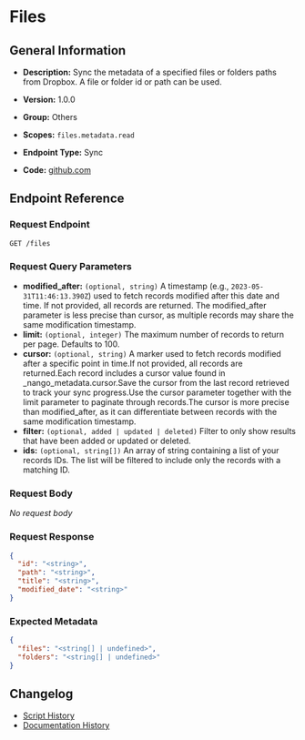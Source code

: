 <!-- BEGIN GENERATED CONTENT -->
# Files

## General Information

- **Description:** Sync the metadata of a specified files or folders paths from Dropbox. A file or folder id or path can be used.

- **Version:** 1.0.0
- **Group:** Others
- **Scopes:** `files.metadata.read`
- **Endpoint Type:** Sync
- **Code:** [github.com](https://github.com/NangoHQ/integration-templates/tree/main/integrations/dropbox/syncs/files.ts)


## Endpoint Reference

### Request Endpoint

`GET /files`

### Request Query Parameters

- **modified_after:** `(optional, string)` A timestamp (e.g., `2023-05-31T11:46:13.390Z`) used to fetch records modified after this date and time. If not provided, all records are returned. The modified_after parameter is less precise than cursor, as multiple records may share the same modification timestamp.
- **limit:** `(optional, integer)` The maximum number of records to return per page. Defaults to 100.
- **cursor:** `(optional, string)` A marker used to fetch records modified after a specific point in time.If not provided, all records are returned.Each record includes a cursor value found in _nango_metadata.cursor.Save the cursor from the last record retrieved to track your sync progress.Use the cursor parameter together with the limit parameter to paginate through records.The cursor is more precise than modified_after, as it can differentiate between records with the same modification timestamp.
- **filter:** `(optional, added | updated | deleted)` Filter to only show results that have been added or updated or deleted.
- **ids:** `(optional, string[])` An array of string containing a list of your records IDs. The list will be filtered to include only the records with a matching ID.

### Request Body

_No request body_

### Request Response

```json
{
  "id": "<string>",
  "path": "<string>",
  "title": "<string>",
  "modified_date": "<string>"
}
```

### Expected Metadata

```json
{
  "files": "<string[] | undefined>",
  "folders": "<string[] | undefined>"
}
```

## Changelog

- [Script History](https://github.com/NangoHQ/integration-templates/commits/main/integrations/dropbox/syncs/files.ts)
- [Documentation History](https://github.com/NangoHQ/integration-templates/commits/main/integrations/dropbox/syncs/files.md)

<!-- END  GENERATED CONTENT -->


